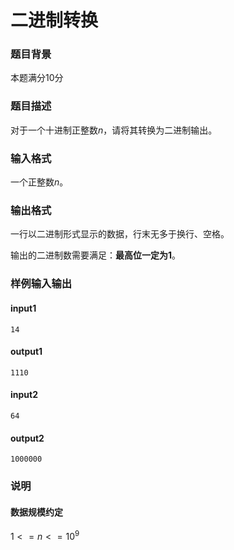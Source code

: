 # 二进制转换

### 题目背景

本题满分10分

### 题目描述

对于一个十进制正整数$n$，请将其转换为二进制输出。

### 输入格式

一个正整数$n$。

### 输出格式

一行以二进制形式显示的数据，行末无多于换行、空格。

输出的二进制数需要满足：**最高位一定为1**。

### 样例输入输出

#### input1

```
14
```

#### output1

```
1110
```

#### input2

```
64
```

#### output2

```
1000000
```

### 说明

#### 数据规模约定

$1<=n<=10^9$